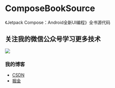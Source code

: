 # ComposeBookSource
《Jetpack Compose：Android全新UI编程》全书源代码


## 关注我的微信公众号学习更多技术

<img src="https://img-blog.csdnimg.cn/20200102112614860.jpg?x-oss-process=image/watermark,type_ZmFuZ3poZW5naGVpdGk,shadow_10,text_aHR0cHM6Ly9ibG9nLmNzZG4ubmV0L2hhb2ppYWdvdQ==,size_16,color_FFFFFF,t_70">

### 我的博客
- [CSDN](https://zhujiang.blog.csdn.net/)
- [掘金](https://juejin.cn/user/3913917127985240/posts)
